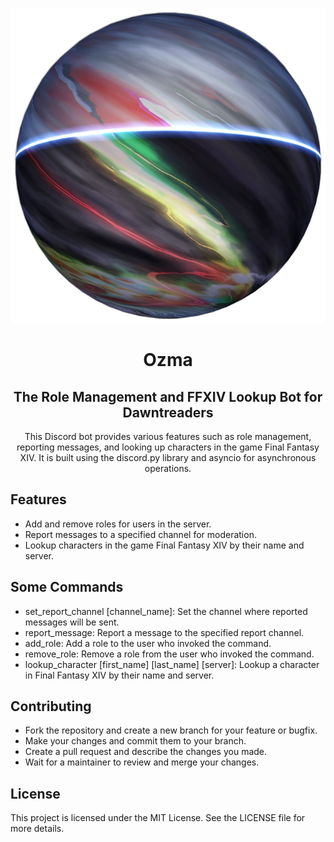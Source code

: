 <p align="center"><img src="ozma.png" /></p>
<h1 align="center">Ozma</h1>
<h2 align="center">The Role Management and FFXIV Lookup Bot for Dawntreaders</h2>

<p align="center">
This Discord bot provides various features such as role management, reporting messages, and looking up characters in the game Final Fantasy XIV. It is built using the discord.py library and asyncio for asynchronous operations.
</p>

## Features
- Add and remove roles for users in the server.
- Report messages to a specified channel for moderation.
- Lookup characters in the game Final Fantasy XIV by their name and server.


## Some Commands
- set_report_channel [channel_name]: Set the channel where reported messages will be sent.
- report_message: Report a message to the specified report channel.
- add_role: Add a role to the user who invoked the command.
- remove_role: Remove a role from the user who invoked the command.
- lookup_character [first_name] [last_name] [server]: Lookup a character in Final Fantasy XIV by their name and server.

## Contributing

- Fork the repository and create a new branch for your feature or bugfix. 
- Make your changes and commit them to your branch. 
- Create a pull request and describe the changes you made. 
- Wait for a maintainer to review and merge your changes.

## License 
This project is licensed under the MIT License. See the LICENSE file for more details.